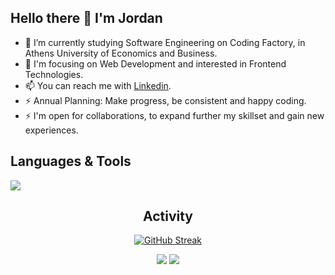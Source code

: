 ## Hello there 👋  I'm Jordan 
  
- 🔭 I’m currently studying Software Engineering on Coding Factory, in Athens University of Economics and Business.
- 🔭 I'm focusing on Web Development and interested in Frontend Technologies. 
- 📫 You can reach me with [Linkedin](https://www.linkedin.com/in/iordanispapaditsas/). 
- ⚡ Annual Planning: Make progress, be consistent and happy coding.
- ⚡ I'm open for collaborations, to expand further my skillset and gain new experiences.   


<div align="left">  
  

## Languages & Tools 

<a href="https://skillicons.dev">
    <img src="https://skillicons.dev/icons?i=html,css,js,nodejs,java,mongodb,react,bootstrap,git" />
</a>

</div>

<div align="center">  

## Activity
  
[![GitHub Streak](https://streak-stats.demolab.com/?user=jordanpapaditsas&theme=tokyonight)](https://git.io/streak-stats)
  
![](http://github-profile-summary-cards.vercel.app/api/cards/stats?username=jordanpapaditsas&theme=blueberry) ![](http://github-profile-summary-cards.vercel.app/api/cards/most-commit-language?username=jordanpapaditsas&theme=blueberry)  

</div>
  


